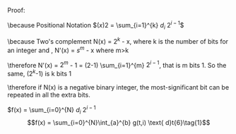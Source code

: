 Proof:

\because Positional Notation $$(x){2}$ = \sum_{i=1}^{k} $d_{i}$ $2^{i-1}$$

\because Two's complement N(x) = $2^{k}$ - x, where k is the number of bits for an integer and , N'(x) = $s^{m}$ - x where m>k

\therefore N'(x) = $2^{m}$ - 1 = (2-1) \sum_{i=1}^{m} $2^{i-1}$, that is m bits 1. So the same, ($2^{k}$-1) is k bits 1

\therefore if N(x) is a negative binary integer,  the most-significant bit can be repeated in all the extra bits.

$f(x) = \sum_{i=0}^{N} $d _{i}$ $2^{i-1}$
$$f(x) = \sum_{i=0}^{N}\int_{a}^{b} g(t,i) \text{ d}t{6}\tag{1}$$